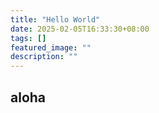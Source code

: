 ```yaml
---
title: "Hello World"
date: 2025-02-05T16:33:30+08:00
tags: []
featured_image: ""
description: ""
---
```

## aloha
